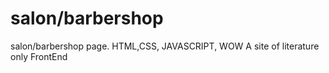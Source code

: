# salon/barbershop
salon/barbershop page. 
HTML,CSS,
JAVASCRIPT, WOW
A site of literature only FrontEnd
